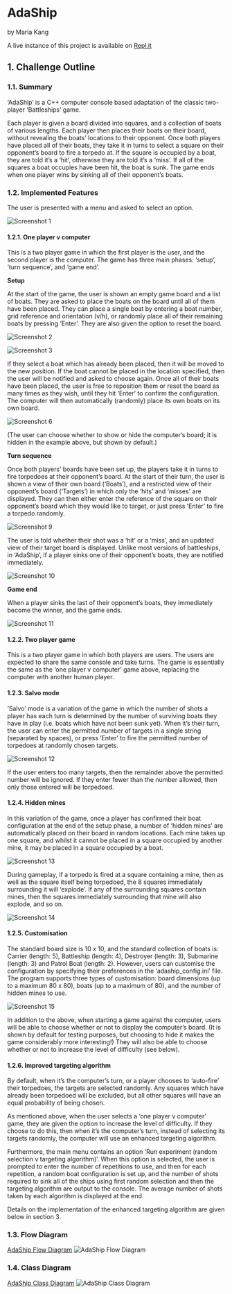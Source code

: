 # AdaShip
by Maria Kang

A live instance of this project is available on [Repl.it](https://repl.it/@mariakang/AdaShip)

## 1. Challenge Outline

### 1.1. Summary

‘AdaShip’ is a C++ computer console based adaptation of the classic two-player ‘Battleships’ game.

Each player is given a board divided into squares, and a collection of boats of various lengths. Each player then places their boats on their board, without revealing the boats’ locations to their opponent. Once both players have placed all of their boats, they take it in turns to select a square on their opponent’s board to fire a torpedo at. If the square is occupied by a boat, they are told it’s a ‘hit’, otherwise they are told it’s a ‘miss’. If all of the squares a boat occupies have been hit, the boat is sunk. The game ends when one player wins by sinking all of their opponent’s boats.

### 1.2. Implemented Features

The user is presented with a menu and asked to select an option.

![Screenshot 1](https://maria-kang.com/photos/adaship/Screenshot-2021-03-11-1.png)

#### 1.2.1. One player v computer

This is a two player game in which the first player is the user, and the second player is the computer. The game has three main phases: ‘setup’, ‘turn sequence’, and ‘game end’.

**Setup**

At the start of the game, the user is shown an empty game board and a list of boats. They are asked to place the boats on the board until all of them have been placed. They can place a single boat by entering a boat number, grid reference and orientation (v/h), or randomly place all of their remaining boats by pressing ‘Enter’. They are also given the option to reset the board.

![Screenshot 2](https://maria-kang.com/photos/adaship/Screenshot-2021-03-11-2.png)

![Screenshot 3](https://maria-kang.com/photos/adaship/Screenshot-2021-03-11-3.png)

If they select a boat which has already been placed, then it will be moved to the new position. If the boat cannot be placed in the location specified, then the user will be notified and asked to choose again.
Once all of their boats have been placed, the user is free to reposition them or reset the board as many times as they wish, until they hit ‘Enter’ to confirm the configuration. The computer will then automatically (randomly) place its own boats on its own board.

![Screenshot 6](https://maria-kang.com/photos/adaship/Screenshot-2021-03-11-6.png)

(The user can choose whether to show or hide the computer’s board; it is hidden in the example above, but shown by default.)

**Turn sequence**

Once both players’ boards have been set up, the players take it in turns to fire torpedoes at their opponent’s board. At the start of their turn, the user is shown a view of their own board (‘Boats’), and a restricted view of their opponent’s board (‘Targets’) in which only the ‘hits’ and ‘misses’ are displayed. They can then either enter the reference of the square on their opponent’s board which they would like to target, or just press ‘Enter’ to fire a torpedo randomly.

![Screenshot 9](https://maria-kang.com/photos/adaship/Screenshot-2021-03-11-9.png)

The user is told whether their shot was a ‘hit’ or a ‘miss’, and an updated view of their target board is displayed. Unlike most versions of battleships, in ‘AdaShip’, if a player sinks one of their opponent’s boats, they are notified immediately.

![Screenshot 10](https://maria-kang.com/photos/adaship/Screenshot-2021-03-11-10.png)


**Game end**

When a player sinks the last of their opponent’s boats, they immediately become the winner, and the game ends.

![Screenshot 11](https://maria-kang.com/photos/adaship/Screenshot-2021-03-11-11.png)

#### 1.2.2. Two player game

This is a two player game in which both players are users. The users are expected to share the same console and take turns. The game is essentially the same as the ‘one player v computer’ game above, replacing the computer with another human player.

#### 1.2.3. Salvo mode

‘Salvo’ mode is a variation of the game in which the number of shots a player has each turn is determined by the number of surviving boats they have in play (i.e. boats which have not been sunk yet). When it’s their turn, the user can enter the permitted number of targets in a single string (separated by spaces), or press ‘Enter’ to fire the permitted number of torpedoes at randomly chosen targets.

![Screenshot 12](https://maria-kang.com/photos/adaship/Screenshot-2021-03-11-12.png)

If the user enters too many targets, then the remainder above the permitted number will be ignored. If they enter fewer than the number allowed, then only those entered will be torpedoed.

#### 1.2.4. Hidden mines

In this variation of the game, once a player has confirmed their boat configuration at the end of the setup phase, a number of ‘hidden mines’ are automatically placed on their board in random locations. Each mine takes up one square, and whilst it cannot be placed in a square occupied by another mine, it may be placed in a square occupied by a boat.

![Screenshot 13](https://maria-kang.com/photos/adaship/Screenshot-2021-03-11-13.png)

During gameplay, if a torpedo is fired at a square containing a mine, then as well as the square itself being torpedoed, the 8 squares immediately surrounding it will ‘explode’. If any of the surrounding squares contain mines, then the squares immediately surrounding that mine will also explode, and so on.

![Screenshot 14](https://maria-kang.com/photos/adaship/Screenshot-2021-03-11-14.png)

#### 1.2.5. Customisation

The standard board size is 10 x 10, and the standard collection of boats is: Carrier (length: 5), Battleship (length: 4), Destroyer (length: 3), Submarine (length: 3) and Patrol Boat (length: 2). However, users can customise the configuration by specifying their preferences in the ‘adaship_config.ini’ file.
The program supports three types of customisation: board dimensions (up to a maximum 80 x 80), boats (up to a maximum of 80), and the number of hidden mines to use.

![Screenshot 15](https://maria-kang.com/photos/adaship/Screenshot-2021-03-11-15.png)

In addition to the above, when starting a game against the computer, users will be able to choose whether or not to display the computer’s board. (It is shown by default for testing purposes, but choosing to hide it makes the game considerably more interesting!) They will also be able to choose whether or not to increase the level of difficulty (see below).

#### 1.2.6. Improved targeting algorithm

By default, when it’s the computer’s turn, or a player chooses to ‘auto-fire’ their torpedoes, the targets are selected randomly. Any squares which have already been torpedoed will be excluded, but all other squares will have an equal probability of being chosen.

As mentioned above, when the user selects a ‘one player v computer’ game, they are given the option to increase the level of difficulty. If they choose to do this, then when it’s the computer’s turn, instead of selecting its targets randomly, the computer will use an enhanced targeting algorithm.

Furthermore, the main menu contains an option ‘Run experiment (random selection v targeting algorithm)’. When this option is selected, the user is prompted to enter the number of repetitions to use, and then for each repetition, a random boat configuration is set up, and the number of shots required to sink all of the ships using first random selection and then the targeting algorithm are output to the console. The average number of shots taken by each algorithm is displayed at the end.

Details on the implementation of the enhanced targeting algorithm are given below in section 3.

### 1.3. Flow Diagram

[AdaShip Flow Diagram](https://maria-kang.com/photos/adaship/AdaShip-Flow-Diagram.png)
![AdaShip Flow Diagram](https://maria-kang.com/photos/adaship/AdaShip-Flow-Diagram.png)

### 1.4. Class Diagram

[AdaShip Class Diagram](https://maria-kang.com/photos/adaship/AdaShip-Class-Diagram.png)
![AdaShip Class Diagram](https://maria-kang.com/photos/adaship/AdaShip-Class-Diagram.png)

